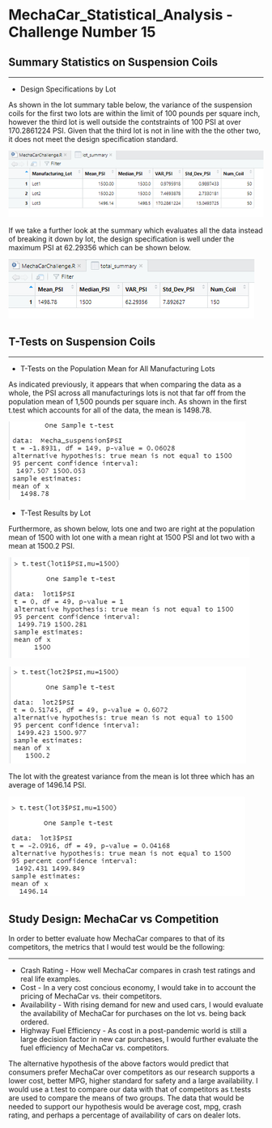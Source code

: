 # MechaCar_Statistical_Analysis - Challenge Number 15 

## Summary Statistics on Suspension Coils

***
* Design Specifications by Lot

As shown in the lot summary table below, the variance of the suspension coils for the first two lots are within the limit of 100 pounds per square inch, however the third lot is well outside the contstraints of 100 PSI at over 170.2861224 PSI.  Given that the third lot is not in line with the the other two, it does not meet the design specification standard.  

![lot_summary_table.png](lot_summary_table.png)

If we take a further look at the summary which evaluates all the data instead of breaking it down by lot, the design specification is well under the maximum PSI at 62.29356 which can be shown below.  

![total_summary_table.png](total_summary_table.png)

## T-Tests on Suspension Coils

*** 

* T-Tests on the Population Mean for All Manufacturing Lots

As indicated previously, it appears that when comparing the data as a whole, the PSI across all manufacturings lots is not that far off from the population mean of 1,500 pounds per square inch. As shown in the first t.test which accounts for all of the data, the mean is 1498.78.  

![t_test_all_lots.png](t_test_all_lots.png)

* T-Test Results by Lot

Furthermore, as shown below, lots one and two are right at the population mean of 1500 with lot one with a mean right at 1500 PSI and lot two with a mean at 1500.2 PSI. 

![lot_one_t.test.pmg](lot_one_t.test.png)

![lot_two_t.test.png](lot_two_t.test.png)

The lot with the greatest variance from the mean is lot three which has an average of 1496.14 PSI.  

![lot_three_t.test.pmg](lot_three_t.test.png)

## Study Design: MechaCar vs Competition

In order to better evaluate how MechaCar compares to that of its competitors, the metrics that I would test would be the following:

***
* Crash Rating - How well MechaCar compares in crash test ratings and real life examples. 
* Cost - In a very cost concious economy, I would take in to account the pricing of MechaCar vs. their competitors. 
* Availability - With rising demand for new and used cars, I would evaluate the availability of MechaCar for purchases on the lot vs. being back ordered. 
* Highway Fuel Efficiency - As cost in a post-pandemic world is still a large decision factor in new car purchases, I would further evaluate the fuel efficiency of MechaCar vs. competitors. 

The alternative hypothesis of the above factors would predict that consumers prefer MechaCar over competitors as our research supports a lower cost, better MPG, higher standard for safety and a large availability.  I would use a t.test to compare our data with that of competitors as t.tests are used to compare the means of two groups.  The data that would be needed to support our hypothesis would be average cost, mpg, crash rating, and perhaps a percentage of availability of cars on dealer lots.  




